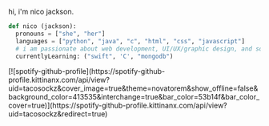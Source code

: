 hi, i'm nico jackson.

``` python
def nico (jackson):
  pronouns = ["she", "her"]
  languages = ["python", "java", "c", "html", "css", "javascript"]
  # i am passionate about web development, UI/UX/graphic design, and software development
  currentlyLearning: ("swift", 'C', "mongodb")
```
<div text-align:center>
  [![spotify-github-profile](https://spotify-github-profile.kittinanx.com/api/view?uid=tacosockz&cover_image=true&theme=novatorem&show_offline=false&background_color=413535&interchange=true&bar_color=53b14f&bar_color_cover=true)](https://spotify-github-profile.kittinanx.com/api/view?uid=tacosockz&redirect=true)
</div>

<!--
**nicolajack/nicolajack** is a ✨ _special_ ✨ repository because its `README.md` (this file) appears on your GitHub profile.

Here are some ideas to get you started:

- 🔭 I’m currently working on ...
- 🌱 I’m currently learning ...
- 👯 I’m looking to collaborate on ...
- 🤔 I’m looking for help with ...
- 💬 Ask me about ...
- 📫 How to reach me: ...
- 😄 Pronouns: ...
- ⚡ Fun fact: ...
-->
